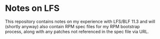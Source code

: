 Notes on LFS
============

This repository contains notes on my experience with LFS/BLF 11.3 and
will (shortly anyway) also contain RPM spec files for my RPM bootstrap
process, along with any patches not referenced in the spec file via
URL.


